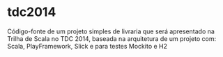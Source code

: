 tdc2014
=======

Código-fonte de um projeto simples de livraria que será apresentado na Trilha de Scala no TDC 2014, baseada na arquitetura de um projeto com: Scala, PlayFramework, Slick e para testes Mockito e H2
